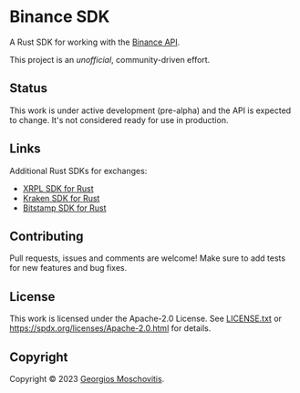# Binance SDK

A Rust SDK for working with the [Binance API](https://www.binance.com/en/binance-api).

This project is an *unofficial*, community-driven effort.

## Status

This work is under active development (pre-alpha) and the API is expected to
change. It's not considered ready for use in production.

## Links

Additional Rust SDKs for exchanges:

- [XRPL SDK for Rust](https://github.com/gmosx/xrpl-sdk-rust)
- [Kraken SDK for Rust](https://github.com/gmosx/kraken-sdk-rust)
- [Bitstamp SDK for Rust](https://github.com/gmosx/bitstamp-sdk-rust)

## Contributing

Pull requests, issues and comments are welcome! Make sure to add tests for new features and bug fixes.

## License

This work is licensed under the Apache-2.0 License. See [LICENSE.txt](LICENSE.txt) or <https://spdx.org/licenses/Apache-2.0.html> for details.

## Copyright

Copyright © 2023 [Georgios Moschovitis](https://gmosx.ninja).